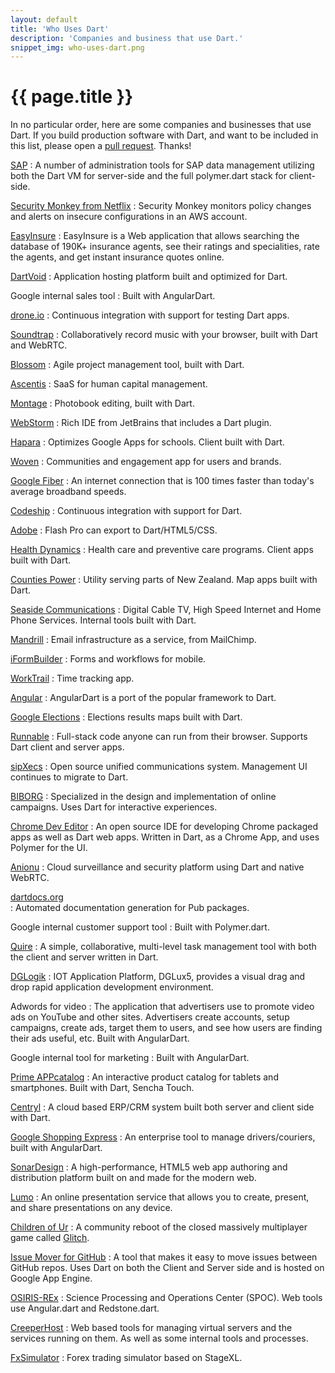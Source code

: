 ```yaml
---
layout: default
title: 'Who Uses Dart'
description: 'Companies and business that use Dart.'
snippet_img: who-uses-dart.png
---
```


# {{ page.title }}

In no particular order, here are some companies and businesses that use Dart.
If you build production software with Dart, and want
to be included in this list, please open a
[pull request](https://github.com/dart-lang/dartlang.org). Thanks!

[SAP](http://www.sap.com/)
: A number of administration tools for SAP data management utilizing both the 
Dart VM for server-side and the full polymer.dart stack for client-side.

[Security Monkey from Netflix](https://github.com/Netflix/security_monkey)
: Security Monkey monitors policy changes and alerts on insecure configurations in an AWS account.

[EasyInsure](https://www.easy.insure)
: EasyInsure is a Web application that allows searching the database of 190K+ insurance agents, see their ratings and specialities, rate the agents, and get instant insurance quotes online.

[DartVoid](http://www.dartvoid.com)
: Application hosting platform built and optimized for Dart. 

Google internal sales tool
: Built with AngularDart.

[drone.io](http://drone.io)
: Continuous integration with support for testing Dart apps.

[Soundtrap](https://www.soundtrap.com/)
: Collaboratively record music with your browser, built with Dart and WebRTC.

[Blossom](https://www.blossom.io/)
: Agile project management tool, built with Dart.

[Ascentis](http://www.ascentis.com/)
: SaaS for human capital management.

[Montage](http://www.montagebook.com/)
: Photobook editing, built with Dart.

[WebStorm](http://blog.jetbrains.com/webstorm/2013/11/webstorm-7-0-2-is-available/)
: Rich IDE from JetBrains that includes a Dart plugin.

[Hapara](http://hapara.com/)
: Optimizes Google Apps for schools. Client built with Dart.

[Woven](http://www.woven.org/)
: Communities and engagement app for users and brands.

[Google Fiber](https://fiber.google.com/about/)
: An internet connection that is 100 times faster than
  today's average broadband speeds.

[Codeship](https://www.codeship.io/)
: Continuous integration with support for Dart.

[Adobe](http://blogs.adobe.com/flashpro/2013/05/16/toolkit-for-dart-flash-pro/)
: Flash Pro can export to Dart/HTML5/CSS.

[Health Dynamics](http://www.healthdynamics.com/)
: Health care and preventive care programs. Client apps built with Dart.

[Counties Power](http://www.countiespower.com/)
: Utility serving parts of New Zealand. Map apps built with Dart.

[Seaside Communications](http://www.seaside.ns.ca/)
: Digital Cable TV, High Speed Internet and Home Phone Services. Internal
  tools built with Dart.

[Mandrill](http://mandrill.com/)
: Email infrastructure as a service, from MailChimp.

[iFormBuilder](https://www.iformbuilder.com/)
: Forms and workflows for mobile.

[WorkTrail](https://worktrail.net)
: Time tracking app.

[Angular](https://github.com/angular/angular.dart)
: AngularDart is a port of the popular framework to Dart.

[Google Elections](http://news.dartlang.org/2013/09/googles-german-election-map-powered-by.html)
: Elections results maps built with Dart.

[Runnable](http://runnable.com)
: Full-stack code anyone can run from their browser. Supports Dart client
  and server apps.
  
[sipXecs](http://sipfoundry.org)
: Open source unified communications system. Management UI continues to migrate
  to Dart.

[BIBORG](http://www.biborg.com/)
: Specialized in the design and implementation of online campaigns. Uses
  Dart for interactive experiences.

[Chrome Dev Editor](https://github.com/dart-lang/chromedeveditor)
: An open source IDE for developing Chrome packaged apps as well as Dart web apps.
  Written in Dart, as a Chrome App, and uses Polymer for the UI.

[Anionu](https://anionu.com)
: Cloud surveillance and security platform using Dart and native WebRTC.
  
[dartdocs.org](http://www.dartdocs.org)  
: Automated documentation generation for Pub packages.

Google internal customer support tool
: Built with Polymer.dart.

[Quire](https://quire.io/)
: A simple, collaborative, multi-level task management tool with both the client and server written in Dart.

[DGLogik](http://www.dglogik.com/)
: IOT Application Platform, DGLux5, provides a visual drag and drop rapid application development environment.

Adwords for video
: The application that advertisers use to promote video ads on YouTube
  and other sites. Advertisers create accounts, setup campaigns, create ads,
  target them to users, and see how users are finding their ads useful, etc.
  Built with AngularDart.

Google internal tool for marketing
: Built with AngularDart.

[Prime APPcatalog](http://www.primeapp.it/en)
: An interactive product catalog for tablets and smartphones. Built with Dart, Sencha Touch.

[Centryl](http://www.centryl.com)
: A cloud based ERP/CRM system built both server and client side with Dart. 

[Google Shopping Express](https://www.google.com/shopping/express/)
: An enterprise tool to manage drivers/couriers, built with AngularDart.

[SonarDesign](http://www.sonardesign.com)
: A high-performance, HTML5 web app authoring and distribution platform built on and made for the modern web.

[Lumo](http://lumo.sonardesign.com)
: An online presentation service that allows you to create, present, and share presentations on any device.

[Children of Ur](http://www.childrenofur.com/)
: A community reboot of the closed massively multiplayer game called [Glitch](http://glitchthegame.com).

[Issue Mover for GitHub](https://github-issue-mover.appspot.com/)
: A tool that makes it easy to move issues between GitHub repos. Uses Dart on both the Client and Server side and is hosted on Google App Engine.

[OSIRIS-REx](http://www.asteroidmission.org/)
: Science Processing and Operations Center (SPOC). Web tools use Angular.dart and Redstone.dart.

[CreeperHost](http://www.creeperhost.net/)
: Web based tools for managing virtual servers and the services running on them. As well as some internal tools and processes.

[FxSimulator](http://fxsimulator.com/)
: Forex trading simulator based on StageXL.
